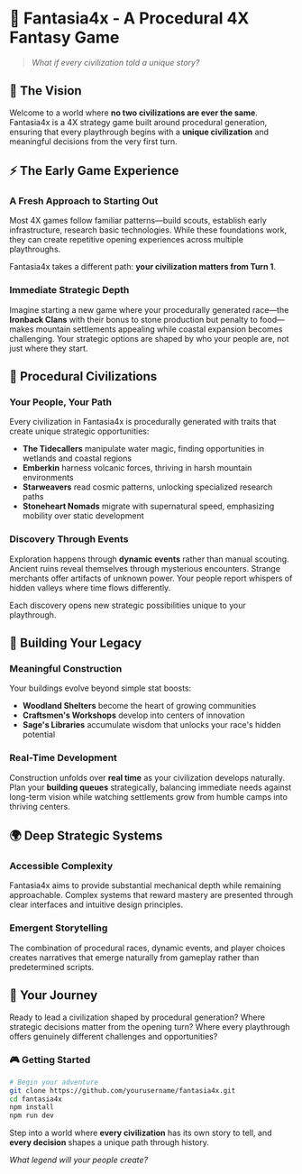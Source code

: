 # 🏰 Fantasia4x - A Procedural 4X Fantasy Game

> _What if every civilization told a unique story?_

## 🌟 The Vision

Welcome to a world where **no two civilizations are ever the same**. Fantasia4x is a 4X strategy game built around procedural generation, ensuring that every playthrough begins with a **unique civilization** and meaningful decisions from the very first turn.

## ⚡ The Early Game Experience

### A Fresh Approach to Starting Out

Most 4X games follow familiar patterns—build scouts, establish early infrastructure, research basic technologies. While these foundations work, they can create repetitive opening experiences across multiple playthroughs.

Fantasia4x takes a different path: **your civilization matters from Turn 1**.

### Immediate Strategic Depth

Imagine starting a new game where your procedurally generated race—the **Ironback Clans** with their bonus to stone production but penalty to food—makes mountain settlements appealing while coastal expansion becomes challenging. Your strategic options are shaped by who your people are, not just where they start.

## 🎲 Procedural Civilizations

### Your People, Your Path

Every civilization in Fantasia4x is procedurally generated with traits that create unique strategic opportunities:

- **The Tidecallers** manipulate water magic, finding opportunities in wetlands and coastal regions
- **Emberkin** harness volcanic forces, thriving in harsh mountain environments  
- **Starweavers** read cosmic patterns, unlocking specialized research paths
- **Stoneheart Nomads** migrate with supernatural speed, emphasizing mobility over static development

### Discovery Through Events

Exploration happens through **dynamic events** rather than manual scouting. Ancient ruins reveal themselves through mysterious encounters. Strange merchants offer artifacts of unknown power. Your people report whispers of hidden valleys where time flows differently.

Each discovery opens new strategic possibilities unique to your playthrough.

## 🏰 Building Your Legacy

### Meaningful Construction

Your buildings evolve beyond simple stat boosts:

- **Woodland Shelters** become the heart of growing communities
- **Craftsmen's Workshops** develop into centers of innovation
- **Sage's Libraries** accumulate wisdom that unlocks your race's hidden potential

### Real-Time Development

Construction unfolds over **real time** as your civilization develops naturally. Plan your **building queues** strategically, balancing immediate needs against long-term vision while watching settlements grow from humble camps into thriving centers.

## 🌍 Deep Strategic Systems

### Accessible Complexity

Fantasia4x aims to provide substantial mechanical depth while remaining approachable. Complex systems that reward mastery are presented through clear interfaces and intuitive design principles.

### Emergent Storytelling

The combination of procedural races, dynamic events, and player choices creates narratives that emerge naturally from gameplay rather than predetermined scripts.

## 🚀 Your Journey

Ready to lead a civilization shaped by procedural generation? Where strategic decisions matter from the opening turn? Where every playthrough offers genuinely different challenges and opportunities?

### 🎮 Getting Started

```bash
# Begin your adventure
git clone https://github.com/yourusername/fantasia4x.git
cd fantasia4x
npm install
npm run dev
```

Step into a world where **every civilization** has its own story to tell, and **every decision** shapes a unique path through history.

*What legend will your people create?*
